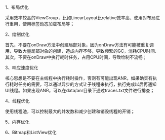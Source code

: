 1、布局优化

采用效率较高的ViewGroup，比如LinearLayout比relative效率高、使用<include>对布局进行重用，使用<ViewStub>标签动态加载布局等；

2、绘制优化

首先，不要在onDraw方法中创建局部对象，因为onDraw方法有可能被重复调用，导致大量局部对象的创建，造成内存不够，导致频繁的GC，消耗CPU时间、其次，不要在onDraw中执行耗时任务，占用CPU时间，导致绘制不流畅；

3、响应速度优化

核心思想是不要在主线程中执行耗时操作，否则有可能出现ANR，如果确实有执行耗时任务的需要，可以通过异步的方式让子线程来执行，执行完成以后再通知UI线程。如果出现ANR，可以在data/anr目录下通过traces.txt文件进行排查；

4、线程优化

使用线程池，可以控制最大的并发数和减少创建和销毁线程的开销；

5、内存优化

6、Bitmap和ListView优化